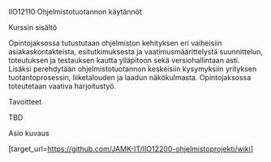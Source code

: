 IIO12110 Ohjelmistotuotannon käytännöt

Kurssin sisältö

Opintojaksossa tutustutaan ohjelmiston kehityksen eri vaiheisiin asiakaskontakteista, esitutkimuksesta ja vaatimusmäärittelystä suunnittelun, toteutuksen ja testauksen kautta ylläpitoon sekä versiohallintaan asti. Lisäksi perehdytään ohjelmistotuotannon keskeisiin kysymyksiin yrityksen tuotantoprosessin, liiketalouden ja laadun näkökulmasta. Opintojaksossa toteutetaan vaativa harjoitustyö.

Tavoitteet

TBD

Asio kuvaus

[target_url=https://github.com/JAMK-IT/IIO12200-ohjelmistoprojekti/wiki]

